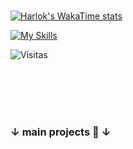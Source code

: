 <br>
      
[![Harlok's WakaTime stats](https://github-readme-stats.vercel.app/api/wakatime?username=pepsicoca&theme=gruvbox&layout=compact&custom_title=Stats:&langs_count=6)](https://github.com/anuraghazra/github-readme-stats)


[![My Skills](https://skillicons.dev/icons?i=ts,js,react,html,css,tailwind,figma,git,vscode,linux,&theme=dark)](https://skillicons.dev)


![Visitas](https://komarev.com/ghpvc/?username=typ17&color=orange&label=Profile+Views)


<br><br><br><br>

### ↓ main projects 💫 ↓
